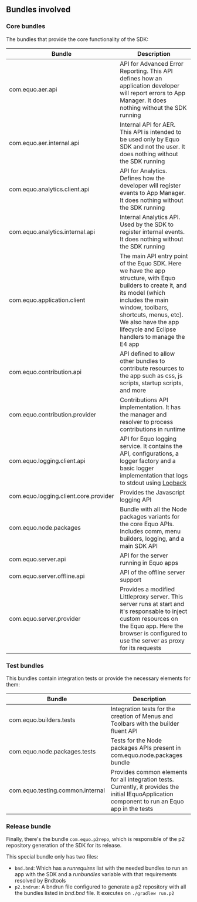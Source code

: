 ## Bundles involved

### Core bundles

The bundles that provide the core functionality of the SDK:

| Bundle | Description |
| ----------- | ----------- |
| com.equo.aer.api | API for Advanced Error Reporting. This API defines how an application developer will report errors to App Manager. It does nothing without the SDK running |
| com.equo.aer.internal.api | Internal API for AER. This API is intended to be used only by Equo SDK and not the user. It does nothing without the SDK running | 
| com.equo.analytics.client.api | API for Analytics. Defines how the developer will register events to App Manager. It does nothing without the SDK running | 
| com.equo.analytics.internal.api | Internal Analytics API. Used by the SDK to register internal events. It does nothing without the SDK running | 
| com.equo.application.client | The main API entry point of the Equo SDK. Here we have the app structure, with Equo builders to create it, and its model (which includes the main window, toolbars, shortcuts, menus, etc). We also have the app lifecycle and Eclipse handlers to manage the E4 app | 
| com.equo.contribution.api | API defined to allow other bundles to contribute resources to the app such as css, js scripts, startup scripts, and more |
| com.equo.contribution.provider | Contributions API implementation. It has the manager and resolver to process contributions in runtime | 
| com.equo.logging.client.api | API for Equo logging service. It contains the API, configurations, a logger factory and a basic logger implementation that logs to stdout using [Logback](https://logback.qos.ch) | 
| com.equo.logging.client.core.provider | Provides the Javascript logging API | 
| com.equo.node.packages | Bundle with all the Node packages variants for the core Equo APIs. Includes comm, menu builders, logging, and a main SDK API | 
| com.equo.server.api | API for the server running in Equo apps | 
| com.equo.server.offline.api | API of the offline server support |
| com.equo.server.provider | Provides a modified Littleproxy server. This server runs at start and it's responsable to inject custom resources on the Equo app. Here the browser is configured to use the server as proxy for its requests | 
### Test bundles

This bundles contain integration tests or provide the necessary elements for them:

| Bundle | Description |
| ----------- | ----------- |
| com.equo.builders.tests | Integration tests for the creation of Menus and Toolbars with the builder fluent API |
| com.equo.node.packages.tests | Tests for the Node packages APIs present in com.equo.node.packages bundle | 
| com.equo.testing.common.internal | Provides common elements for all integration tests. Currently, it provides the initial IEquoApplication component to run an Equo app in the tests | 

### Release bundle

Finally, there's the bundle `com.equo.p2repo`, which is responsible of the p2 repository generation of the SDK for its release.

This special bundle only has two files:
* `bnd.bnd`: Which has a _runrequires_ list with the needed bundles to run an app with the SDK and a _runbundles_ variable with that requirements resolved by Bndtools
* `p2.bndrun`: A bndrun file configured to generate a p2 repository with all the bundles listed in _bnd.bnd_ file. It executes on `./gradlew run.p2`
